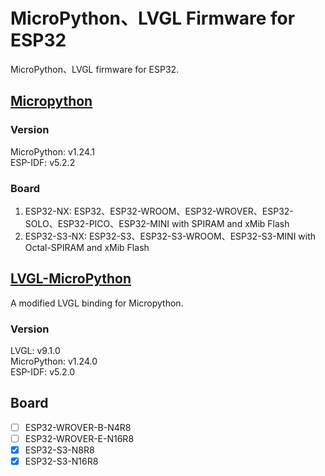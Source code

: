 # MicroPython、LVGL Firmware for ESP32
MicroPython、LVGL firmware for ESP32.

## [Micropython](https://github.com/micropython/micropython)
### Version
MicroPython:       v1.24.1  
ESP-IDF:           v5.2.2
### Board
1. ESP32-NX:       ESP32、ESP32-WROOM、ESP32-WROVER、ESP32-SOLO、ESP32-PICO、ESP32-MINI with SPIRAM and xMib Flash  
2. ESP32-S3-NX:    ESP32-S3、ESP32-S3-WROOM、ESP32-S3-MINI with Octal-SPIRAM and xMib Flash

## [LVGL-MicroPython](https://github.com/kdschlosser/lvgl_micropython)
A modified LVGL binding for Micropython. 
### Version
LVGL:              v9.1.0  
MicroPython:       v1.24.0  
ESP-IDF:           v5.2.0
## Board
* [ ] ESP32-WROVER-B-N4R8  
* [ ] ESP32-WROVER-E-N16R8  
* [x] ESP32-S3-N8R8  
* [x] ESP32-S3-N16R8